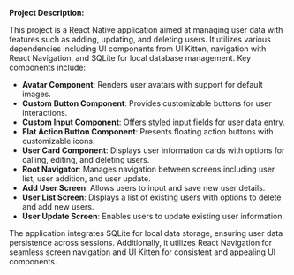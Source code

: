 **Project Description:**

This project is a React Native application aimed at managing user data with features such as adding, updating, and deleting users. It utilizes various dependencies including UI components from UI Kitten, navigation with React Navigation, and SQLite for local database management. Key components include:

- **Avatar Component**: Renders user avatars with support for default images.
- **Custom Button Component**: Provides customizable buttons for user interactions.
- **Custom Input Component**: Offers styled input fields for user data entry.
- **Flat Action Button Component**: Presents floating action buttons with customizable icons.
- **User Card Component**: Displays user information cards with options for calling, editing, and deleting users.
- **Root Navigator**: Manages navigation between screens including user list, user addition, and user update.
- **Add User Screen**: Allows users to input and save new user details.
- **User List Screen**: Displays a list of existing users with options to delete and add new users.
- **User Update Screen**: Enables users to update existing user information.

The application integrates SQLite for local data storage, ensuring user data persistence across sessions. Additionally, it utilizes React Navigation for seamless screen navigation and UI Kitten for consistent and appealing UI components.

<img source="sqlite_phone.gif"  width="300"/>